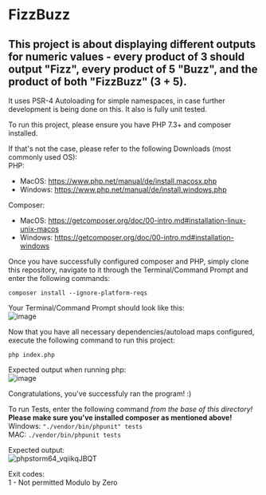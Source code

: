 # FizzBuzz
## This project is about displaying different outputs for numeric values - every product of 3 should output "Fizz", every product of 5 "Buzz", and the product of both "FizzBuzz" (3 + 5).
It uses PSR-4 Autoloading for simple namespaces, in case further development is being done on this.
It also is fully unit tested.


To run this project, please ensure you have PHP 7.3+ and composer installed.

If that's not the case, please refer to the following Downloads (most commonly used OS):  
PHP:
- MacOS: https://www.php.net/manual/de/install.macosx.php
- Windows: https://www.php.net/manual/de/install.windows.php

Composer:
- MacOS: https://getcomposer.org/doc/00-intro.md#installation-linux-unix-macos
- Windows: https://getcomposer.org/doc/00-intro.md#installation-windows

Once you have successfully configured composer and PHP, simply clone this repository, navigate to it through the Terminal/Command Prompt and enter the following commands:
```
composer install --ignore-platform-reqs
```
Your Terminal/Command Prompt should look like this:  
![image](https://user-images.githubusercontent.com/10624021/115324944-12a10280-a18b-11eb-9a9c-e04cf8d18386.png)


Now that you have all necessary dependencies/autoload maps configured, execute the following command to run this project:
```
php index.php
```

Expected output when running php:  
![image](https://user-images.githubusercontent.com/10624021/116837770-0cb81200-abcc-11eb-8d9a-0eb8dce85125.png)


Congratulations, you've successfuly ran the program! :)


To run Tests, enter the following command *from the base of this directory!*
__Please make sure you've installed composer as mentioned above!__  
Windows: ```"./vendor/bin/phpunit" tests```  
MAC: ```./vendor/bin/phpunit tests```

Expected output:  
![phpstorm64_vqiikqJBQT](https://user-images.githubusercontent.com/10624021/115323010-80e3c600-a187-11eb-8550-865e5535a170.png)


Exit codes:  
1 - Not permitted Modulo by Zero
